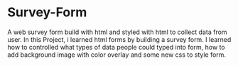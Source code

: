 # Survey-Form

A web survey form build with html and styled with html to collect data from user. In this Project, i learned html forms by building a survey form. I learned how to controlled what types of data people could typed into form, how to add background image with color overlay and some new css to style form.